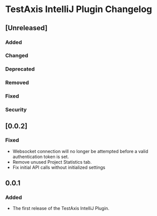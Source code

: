 <!-- Keep a Changelog guide -> https://keepachangelog.com -->

# TestAxis IntelliJ Plugin Changelog

## [Unreleased]
### Added

### Changed

### Deprecated

### Removed

### Fixed

### Security
## [0.0.2]
### Fixed
- Websocket connection will no longer be attempted before a valid authentication token is set.
- Remove unused Project Statistics tab.
- Fix initial API calls without initialized settings

## 0.0.1
### Added
- The first release of the TestAxis IntelliJ Plugin.
